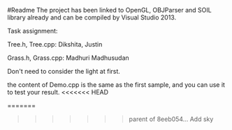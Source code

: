 #Readme
The project has been linked to OpenGL, OBJParser and SOIL library already and can be compiled by Visual Studio 2013.

Task assignment:

Tree.h, Tree.cpp: Dikshita, Justin

Grass.h, Grass.cpp: Madhuri Madhusudan

Don't need to consider the light at first.

the content of Demo.cpp is the same as the first sample, and you can use it to test your result.
<<<<<<< HEAD

=======
>>>>>>> parent of 8eeb054... Add sky
